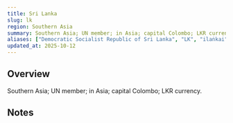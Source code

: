 ```yaml
---
title: Sri Lanka
slug: lk
region: Southern Asia
summary: Southern Asia; UN member; in Asia; capital Colombo; LKR currency.
aliases: ["Democratic Socialist Republic of Sri Lanka", "LK", "ilaṅkai"]
updated_at: 2025-10-12
---
```


## Overview

Southern Asia; UN member; in Asia; capital Colombo; LKR currency.

## Notes

<!-- Add your first note below -->
